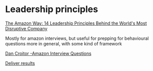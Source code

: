 # Leadership principles

[The Amazon Way: 14 Leadership Principles Behind the World's Most Disruptive Company](https://www.amazon.com/Amazon-Way-Leadership-Principles-Disruptive-ebook/dp/B00KHT2UJS)

Mostly for amazon interviews, but useful for prepping for behavioural questions more in general, with some kind of framework 

[Dan Croitor -Amazon Interview Questions](Leadership%20principles%20f493ad7930b846dcb0ea85b5dbcf3faa/Dan%20Croitor%20-Amazon%20Interview%20Questions%20f3f68bc2604949b785cf82e95bbafe57.md)

[Deliver results](Leadership%20principles%20f493ad7930b846dcb0ea85b5dbcf3faa/Deliver%20results%205aa3abbaeb0242d78a4021811dd73817.md)